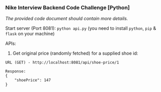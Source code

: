 ### Nike Interview Backend Code Challenge [Python]

_The provided code document should contain more details._

Start server (Port 8081): `python api.py` (you need to install `python`, `pip` & `flask` on your machine)

APIs:

1. Get original price (randomly fetched) for a supplied shoe id:
```
URL (GET) - http://localhost:8081/api/shoe-price/1

Response:
{
    "shoePrice": 147
}
```
